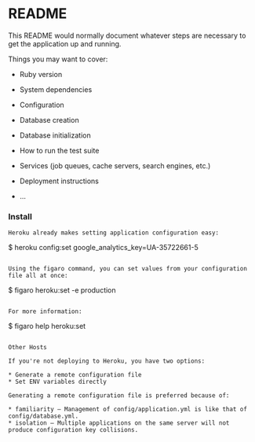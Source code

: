 # README

This README would normally document whatever steps are necessary to get the
application up and running.

Things you may want to cover:

* Ruby version

* System dependencies

* Configuration

* Database creation

* Database initialization

* How to run the test suite

* Services (job queues, cache servers, search engines, etc.)

* Deployment instructions

* ...


### Install

```
Heroku already makes setting application configuration easy:

```
$ heroku config:set google_analytics_key=UA-35722661-5
```

Using the figaro command, you can set values from your configuration file all at once:

```
$ figaro heroku:set -e production
```

For more information:

```
$ figaro help heroku:set
```

Other Hosts

If you're not deploying to Heroku, you have two options:

* Generate a remote configuration file
* Set ENV variables directly

Generating a remote configuration file is preferred because of:

* familiarity – Management of config/application.yml is like that of config/database.yml.
* isolation – Multiple applications on the same server will not produce configuration key collisions.
